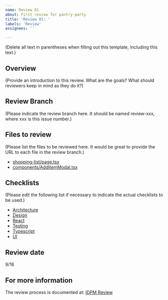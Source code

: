 ```yaml
---
name: Review 01
about: First review for pantry-party
title: 'Review 01: '
labels: 'Review'
assignees: ''

---
```


(Delete all text in parentheses when filling out this template, including this text.)

## Overview

(Provide an introduction to this review. What are the goals? What should reviewers keep in mind as they do it?)

## Review Branch

(Please indicate the review branch here. It should be named review-xxx, where xxx is this issue number.)

## Files to review

(Please list the files to be reviewed here. It would be great to provide the URL to each file in the review branch.)

* [shopping-list/page.tsx](https://github.com/party-pantry/pantry-party/blob/main/src/app/shopping-list/page.tsx)
* [components/AddItemModal.tsx](https://github.com/party-pantry/pantry-party/blob/main/src/components/AddItemModal.tsx)

## Checklists

(Please edit the following list if necessary to indicate the actual checklists to be used.)

* [Architecture](../blob/main/checklists/architecture-checklist.md)
* [Design](../blob/main/checklists/design-checklist.md)
* [React](../blob/main/checklists/react-checklist.md)
* [Testing](../blob/main/checklists/testing-checklist.md)
* [Typescript](../blob/main/checklists/ts-checklist.md)
* [UI](../blob/main/checklists/ui-checklist.md)

## Review date

9/16

## For more information

The review process is documented at: [IDPM Review](http://courses.ics.hawaii.edu/ics414s25/morea/review/reading-idpm-review.html)
